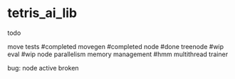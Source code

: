 # tetris_ai_lib
 
todo

move tests #completed
movegen #completed
node #done
treenode #wip
eval #wip
node parallelism
memory management #hmm
multithread
trainer

bug:
node active broken